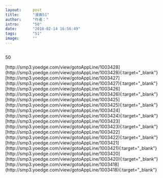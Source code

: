 ```yaml
---
layout:     post
title:      "漫画51"
author:     "作者："
intro:      "50"
date:       "2018-02-14 16:56:49"
tags:       "51"
image:      ""
---
```

<div style="text-align: center">
<p><img src=""/></p>
</div>
<p class="post-meta">
<span>50</span>
</p>
[http://smp3.yoedge.com/view/gotoAppLine/1003428](http://smp3.yoedge.com/view/gotoAppLine/1003428){:target="_blank"}
[http://smp3.yoedge.com/view/gotoAppLine/1003427](http://smp3.yoedge.com/view/gotoAppLine/1003427){:target="_blank"}
[http://smp3.yoedge.com/view/gotoAppLine/1003426](http://smp3.yoedge.com/view/gotoAppLine/1003426){:target="_blank"}
[http://smp3.yoedge.com/view/gotoAppLine/1003425](http://smp3.yoedge.com/view/gotoAppLine/1003425){:target="_blank"}
[http://smp3.yoedge.com/view/gotoAppLine/1003424](http://smp3.yoedge.com/view/gotoAppLine/1003424){:target="_blank"}
[http://smp3.yoedge.com/view/gotoAppLine/1003423](http://smp3.yoedge.com/view/gotoAppLine/1003423){:target="_blank"}
[http://smp3.yoedge.com/view/gotoAppLine/1003422](http://smp3.yoedge.com/view/gotoAppLine/1003422){:target="_blank"}
[http://smp3.yoedge.com/view/gotoAppLine/1003421](http://smp3.yoedge.com/view/gotoAppLine/1003421){:target="_blank"}
[http://smp3.yoedge.com/view/gotoAppLine/1003420](http://smp3.yoedge.com/view/gotoAppLine/1003420){:target="_blank"}
[http://smp3.yoedge.com/view/gotoAppLine/1003418](http://smp3.yoedge.com/view/gotoAppLine/1003418){:target="_blank"}


